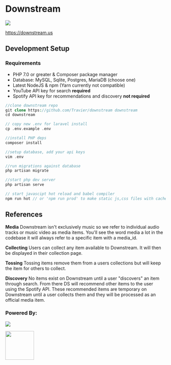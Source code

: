 <h1>Downstream</h1>
<img src="https://travis-ci.org/travierm/downstream.svg?branch=master" />

https://downstream.us




## Development Setup
### Requirements
- PHP 7.0 or greater & Composer package manager
- Database: MySQL, Sqlite, Postgres, MariaDB (choose one) 
- Latest NodeJS & npm (Yarn currently not compatible)
- YouTube API key for search **required**
- Spotify API key for recommendations and discovery **not required**

```php
//clone downstream repo
git clone https://github.com/Travier/downstream downstream
cd downstream

// copy new .env for laravel install
cp .env.example .env

//install PHP deps
composer install

//setup database, add your api keys
vim .env

//run migrations against database
php artisan migrate

//start php dev server
php artisan serve

// start javascipt hot reload and babel compiler
npm run hot // or 'npm run prod' to make static js,css files with cache busting
```

## References

**Media** Downstream isn't exclusively music so we refer to individual audio tracks or music video as media items. You'll see the word media a lot in the codebase it will always refer to a specific item with a media_id.

**Collecting** Users can collect any item available to Downstream. It will then be displayed in their collection page.

**Tossing** Tossing items remove them from a users collections but will keep the item for others to collect.

**Discovery** No items exist on Downstream until a user "discovers" an item through search. From there DS will recommend other items to the user using the Spotify API. These recommended items are temporary on Downstream until a user collects them and they will be processed as an official media item.

<h3>Powered By:</h3>
<p><img src="https://laravel.com/assets/img/components/logo-laravel.svg"></p>
<a href="https://vuejs.org"><img height="90" width="90" src="https://vuejs.org/images/logo.png"></a>
